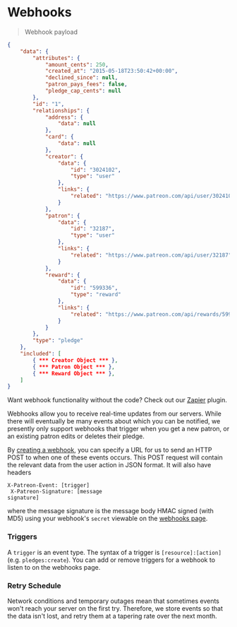 # Webhooks
> Webhook payload

```json
{
    "data": {
        "attributes": {
            "amount_cents": 250,
            "created_at": "2015-05-18T23:50:42+00:00",
            "declined_since": null,
            "patron_pays_fees": false,
            "pledge_cap_cents": null
        },
        "id": "1",
        "relationships": {
            "address": {
                "data": null
            },
            "card": {
                "data": null
            },
            "creator": {
                "data": {
                    "id": "3024102",
                    "type": "user"
                },
                "links": {
                    "related": "https://www.patreon.com/api/user/3024102"
                }
            },
            "patron": {
                "data": {
                    "id": "32187",
                    "type": "user"
                },
                "links": {
                    "related": "https://www.patreon.com/api/user/32187"
                }
            },
            "reward": {
                "data": {
                    "id": "599336",
                    "type": "reward"
                },
                "links": {
                    "related": "https://www.patreon.com/api/rewards/599336"
                }
            }
        },
        "type": "pledge"
    },
    "included": [
        { *** Creator Object *** },
        { *** Patron Object *** },
        { *** Reward Object *** },
    ]
}
```
<aside class="notice">
Want webhook functionality without the code? Check out our <a href="#zapier">Zapier</a> plugin.
</aside>

Webhooks allow you to receive real-time updates from our servers. While there will eventually be many events about which you can be notified, we presently only support webhooks that trigger when you get a new patron, or an existing patron edits or deletes their pledge.

By [creating a webhook](https://www.patreon.com/platform/documentation/webhooks), you can specify a URL for us to send an HTTP POST to when one of these events occurs. This POST request will contain the relevant data from the user action in JSON format. It will also have headers

<code>X-Patreon-Event: [trigger]<br>
X-Patreon-Signature: [message signature]</code>

where the message signature is the message body HMAC signed (with MD5) using your webhook's `secret` viewable on the [webhooks page](https://www.patreon.com/platform/documentation/webhooks).

### Triggers

A `trigger` is an event type. The syntax of a trigger is `[resource]:[action]` (e.g. `pledges:create`). You can add or remove triggers for a webhook to listen to on the webhooks page.

### Retry Schedule

Network conditions and temporary outages mean that sometimes events won't reach your server on the first try.
Therefore, we store events so that the data isn't lost, and retry them at a tapering rate over the next month.
